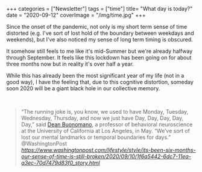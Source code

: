 +++
categories = ["Newsletter"]
tags = ["time"]
title= "What day is today?"
date = "2020-09-12"
coverImage = "/img/time.jpg"
+++

Since the onset of the pandemic, not only is my short term sense of time distorted (e.g. I've sort of lost hold of the boundary between weekdays and weekends), but I've also noticed my sense of long term timing is obscured.

<!--more-->

It somehow still feels to me like it's mid-Summer but we're already halfway through September. It feels like this lockdown has been going on for about three months now but in reality it's over half a year.

While this has already been the most significant year of my life (not in a good way), I have the feeling that, due to this cognitive distortion, someday soon 2020 will be a giant black hole in our collective memory.

<br>

<blockquote class="quoteback" darkmode="" data-title="It%E2%80%99s%20been%20six%20months.%20Our%20sense%20of%20time%20is%20still%20broken." data-author="@WashingtonPost" cite="https://www.washingtonpost.com/lifestyle/style/its-been-six-months-our-sense-of-time-is-still-broken/2020/09/10/1f6a5442-6dc7-11ea-a3ec-70d7479d83f0_story.html">
                      “The running joke is, you know, we used to have Monday, Tuesday, Wednesday, Thursday, and now we just have Day, Day, Day, Day, Day,” said <a href="http://www.bri.ucla.edu/people/dean-v-buonomano-phd" title="www.bri.ucla.edu" target="_blank" rel="noopener"> Dean Buonomano</a>, a professor of behavioral neuroscience at the University of California at Los Angeles, in May. “We’ve sort of lost our mental landmarks or temporal boundaries for days.”
                      <footer>@WashingtonPost <cite><a href="https://www.washingtonpost.com/lifestyle/style/its-been-six-months-our-sense-of-time-is-still-broken/2020/09/10/1f6a5442-6dc7-11ea-a3ec-70d7479d83f0_story.html">https://www.washingtonpost.com/lifestyle/style/its-been-six-months-our-sense-of-time-is-still-broken/2020/09/10/1f6a5442-6dc7-11ea-a3ec-70d7479d83f0_story.html</a></cite></footer>
                      </blockquote>
                      <script note="" src="https://cdn.jsdelivr.net/gh/Blogger-Peer-Review/quotebacks@1/quoteback.js"></script>
